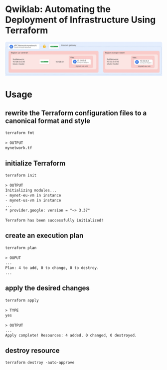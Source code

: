 # Qwiklab: Automating the Deployment of Infrastructure Using Terraform
<p align="center"><img src="infra.png" width="700px"></p>

# Usage
## rewrite the Terraform configuration files to a canonical format and style
```
terraform fmt

> OUTPUT
mynetwork.tf
```
## initialize Terraform
```
terraform init

> OUTPUT
Initializing modules...
- mynet-eu-vm in instance
- mynet-us-vm in instance
...
* provider.google: version = "~> 3.37"

Terraform has been successfully initialized!
```
## create an execution plan
```
terraform plan

> OUPUT
...
Plan: 4 to add, 0 to change, 0 to destroy.
...
```

## apply the desired changes
```
terraform apply

> TYPE
yes

> OUTPUT
...
Apply complete! Resources: 4 added, 0 changed, 0 destroyed.
```

## destroy resource
```
terraform destroy -auto-approve
```
